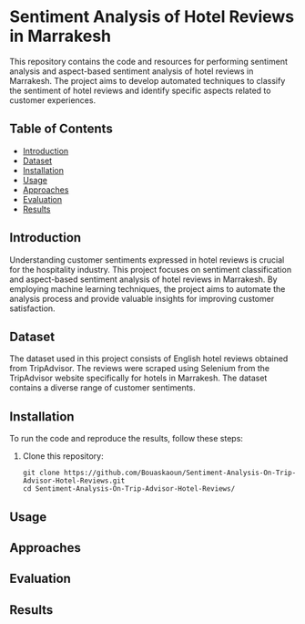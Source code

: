 # Sentiment Analysis of Hotel Reviews in Marrakesh

This repository contains the code and resources for performing sentiment analysis and aspect-based sentiment analysis of hotel reviews in Marrakesh. The project aims to develop automated techniques to classify the sentiment of hotel reviews and identify specific aspects related to customer experiences.

## Table of Contents
- [Introduction](#introduction)
- [Dataset](#dataset)
- [Installation](#installation)
- [Usage](#usage)
- [Approaches](#approaches)
- [Evaluation](#evaluation)
- [Results](#results)

## Introduction
Understanding customer sentiments expressed in hotel reviews is crucial for the hospitality industry. This project focuses on sentiment classification and aspect-based sentiment analysis of hotel reviews in Marrakesh. By employing machine learning techniques, the project aims to automate the analysis process and provide valuable insights for improving customer satisfaction.

## Dataset
The dataset used in this project consists of English hotel reviews obtained from TripAdvisor. The reviews were scraped using Selenium from the TripAdvisor website specifically for hotels in Marrakesh. The dataset contains a diverse range of customer sentiments.

## Installation
To run the code and reproduce the results, follow these steps:

1. Clone this repository:
   ```shell
   git clone https://github.com/Bouaskaoun/Sentiment-Analysis-On-Trip-Advisor-Hotel-Reviews.git
   cd Sentiment-Analysis-On-Trip-Advisor-Hotel-Reviews/

## Usage

## Approaches

## Evaluation

## Results
